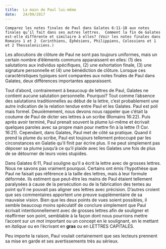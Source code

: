 ```yaml
---
title:  La main de Paul lui-même
date:   24/09/2017
---
```


`Comparez les notes finales de Paul dans Galates 6:11-18 aux notes finales qu’il fait dans ses autres lettres.  Comment la fin de Galates est-elle différente et similaire à elles? (Voir les notes finales dans Romains 1 et 2  Corinthiens, Éphésiens, Philippiens, Colossiens et 1 et 2 Thessaloniciens.)`

Les allocutions de clôture de Paul ne sont pas toujours uniformes, mais un certain nombre d’éléments  communs apparaissent en elles: (1) des salutations aux individus spécifiques, (2) une exhortation finale, (3) une signature personnelle et (4) une bénédiction de clôture. Lorsque ces caractéristiques typiques sont comparées  aux notes finales de Paul dans Galates, deux différences importantes apparaissent. 

Tout d’abord, contrairement à beaucoup de lettres de Paul, Galates ne contient aucune salutation personnelle.  Pourquoi? Tout comme l’absence des salutations traditionnelles au début de la lettre, c’est probablement une autre indication de la relation tendue entre Paul et les Galates. Paul est poli mais formel. Deuxièmement, nous  devons nous rappeler que c’était la coutume de Paul de dicter ses lettres à un scribe (Romains 16:22). Puis  après avoir terminé, Paul prenait souvent la plume lui-même et écrivait quelques paroles avec sa propre main  pour mettre fin à la lettre (1 Cor. 16:21). Cependant, dans Galates, Paul met de côté sa pratique. Quand il prend  la plume du scribe, Paul est toujours tellement préoccupé par les circonstances en Galatie qu’il finit par écrire  plus. Il ne peut simplement pas déposer sa plume jusqu’à ce qu’il plaide avec les Galates une fois de plus de se  détourner de leurs voies stupides. 

Dans Galates 6:11, Paul souligne qu’il a écrit la lettre avec de grosses lettres. Nous ne savons pas vraiment  pourquoi. Certains ont émis l’hypothèse que Paul ne faisait pas référence à la taille des lettres, mais à leur formule déformée. Ils estiment que peut-être les mains de Paul étaient tellement paralysées à cause de la  persécution ou de la fabrication des tentes au point qu’il ne pouvait pas aligner ses lettres avec précision.  D’autres croient que ses commentaires apportent une preuve supplémentaire de sa mauvaise vision. Bien que  les deux points de vues soient possibles, il semble beaucoup moins spéculatif de conclure simplement que  Paul écrivait intentionnellement avec de grosses lettres afin de souligner et réaffirmer son point, semblable à  la façon dont nous pourrions mettre l’accent sur un mot important ou un concept en le soulignant, en le  mettant en *italique* ou en l’écrivant en **gras** ou en LETTRES CAPITALES. 

Peu importe la raison, Paul voulait certainement que ses lecteurs prennent sa mise en garde et ses  avertissements très au sérieux.